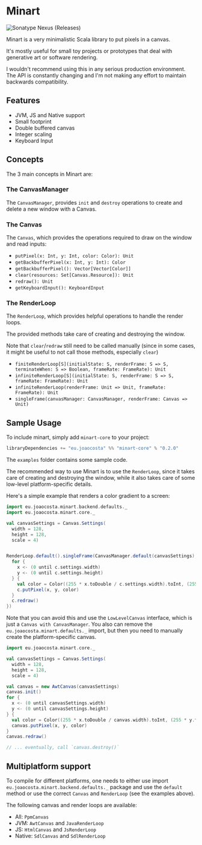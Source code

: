 # Minart

![Sonatype Nexus (Releases)](https://img.shields.io/nexus/r/eu.joaocosta/minart-core_2.13?server=https%3A%2F%2Foss.sonatype.org)

Minart is a very minimalistic Scala library to put pixels in a canvas.

It's mostly useful for small toy projects or prototypes that deal with
generative art or software rendering.

I wouldn't recommend using this in any serious production environment.
The API is constantly changing and I'm not making any effort to maintain backwards compatibility.

## Features

* JVM, JS and Native support
* Small footprint
* Double buffered canvas
* Integer scaling
* Keyboard Input

## Concepts

The 3 main concepts in Minart are:

### The CanvasManager

The `CanvasManager`, provides `init` and `destroy` operations to create
and delete a new window with a Canvas.

### The Canvas

The `Canvas`, which provides the operations required to draw on the window and read inputs:
* `putPixel(x: Int, y: Int, color: Color): Unit`
* `getBackbufferPixel(x: Int, y: Int): Color`
* `getBackbufferPixel(): Vector[Vector[Color]]`
* `clear(resources: Set[Canvas.Resource]): Unit`
* `redraw(): Unit`
* `getKeyboardInput(): KeyboardInput`

### The RenderLoop

The `RenderLoop`, which provides helpful operations to handle the render loops.

The provided methods take care of creating and destroying the window.

Note that `clear`/`redraw` still need to be called manually (since in some cases, it might be useful to not call those methods, especially `clear`)

* `finiteRenderLoop[S](initialState: S, renderFrame: S => S, terminateWhen: S => Boolean, frameRate: FrameRate): Unit`
* `infiniteRenderLoop[S](initialState: S, renderFrame: S => S, frameRate: FrameRate): Unit`
* `infiniteRenderLoop(renderFrame: Unit => Unit, frameRate: FrameRate): Unit`
* `singleFrame(canvasManager: CanvasManager, renderFrame: Canvas => Unit)`

## Sample Usage

To include minart, simply add `minart-core` to your project:

```scala
libraryDependencies += "eu.joaocosta" %% "minart-core" % "0.2.0"
```

The `examples` folder contains some sample code.

The recommended way to use Minart is to use the `RenderLoop`,
since it takes care of creating and destroying the window,
while it also takes care of some low-level platform-specific details.

Here's a simple example that renders a color gradient to a screen:

```scala
import eu.joaocosta.minart.backend.defaults._
import eu.joaocosta.minart.core._

val canvasSettings = Canvas.Settings(
  width = 128,
  height = 128,
  scale = 4)


RenderLoop.default().singleFrame(CanvasManager.default(canvasSettings), c => {
  for {
    x <- (0 until c.settings.width)
    y <- (0 until c.settings.height)
  } {
    val color = Color((255 * x.toDouble / c.settings.width).toInt, (255 * y.toDouble / c.settings.height).toInt, 255)
    c.putPixel(x, y, color)
  }
  c.redraw()
})
```

Note that you can avoid this and use the `LowLevelCanvas` interface,
which is just a `Canvas with CanvasManager`.
You also can remove the `eu.joaocosta.minart.defaults._` import,
but then you need to manually create the platform-specific canvas.

```scala
import eu.joaocosta.minart.core._

val canvasSettings = Canvas.Settings(
  width = 128,
  height = 128,
  scale = 4)

val canvas = new AwtCanvas(canvasSettings)
canvas.init()
for {
  x <- (0 until canvasSettings.width)
  y <- (0 until canvasSettings.height)
} {
  val color = Color((255 * x.toDouble / canvas.width).toInt, (255 * y.toDouble / canvas.height).toInt, 255)
  canvas.putPixel(x, y, color)
}
canvas.redraw()

// ... eventually, call `canvas.destroy()`
```

## Multiplatform support

To compile for different platforms, one needs to either use import `eu.joaocosta.minart.backend.defaults._`
package and use the `default` method or use the correct `Canvas` and `RenderLoop` (see the examples above).

The following canvas and render loops are available:
* All: `PpmCanvas`
* JVM: `AwtCanvas` and `JavaRenderLoop`
* JS: `HtmlCanvas` and `JsRenderLoop`
* Native: `SdlCanvas` and `SdlRenderLoop`
